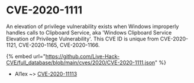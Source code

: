# CVE-2020-1111

An elevation of privilege vulnerability exists when Windows improperly handles calls to Clipboard Service, aka 'Windows Clipboard Service Elevation of Privilege Vulnerability'. This CVE ID is unique from CVE-2020-1121, CVE-2020-1165, CVE-2020-1166.

{% embed url="https://github.com/Live-Hack-CVE/full_database/blob/main/cves/2020/CVE-2020-1111.json" %}


* Al1ex ~> [CVE-2020-11113](https://www.alice-snow.ru/2020/database/cve-2020-1111/cve-2020-11113-al1ex)